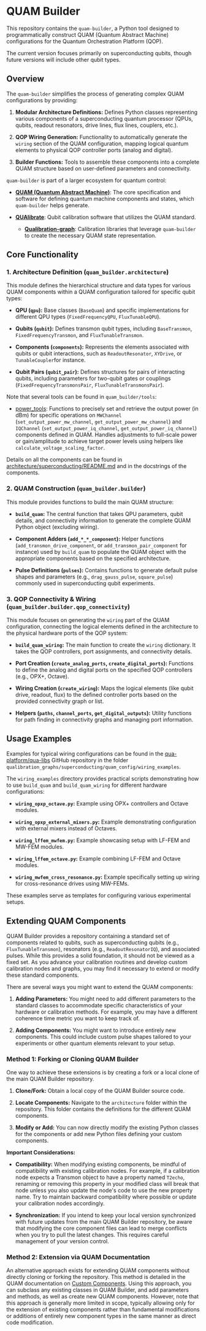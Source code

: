 # QUAM Builder

This repository contains the `quam-builder`, a Python tool designed to programmatically construct QUAM (Quantum Abstract Machine) configurations for the Quantum Orchestration Platform (QOP).

The current version focuses primarily on superconducting qubits, though future versions will include other qubit types.

## Overview

The `quam-builder` simplifies the process of generating complex QUAM configurations by providing:

1.  **Modular Architecture Definitions:** Defines Python classes representing various components of a superconducting quantum processor (QPUs, qubits, readout resonators, drive lines, flux lines, couplers, etc.).

2.  **QOP Wiring Generation:** Functionality to automatically generate the `wiring` section of the QUAM configuration, mapping logical quantum elements to physical QOP controller ports (analog and digital).

3.  **Builder Functions:** Tools to assemble these components into a complete QUAM structure based on user-defined parameters and connectivity.

`quam-builder` is part of a larger ecosystem for quantum control:

* [**QUAM (Quantum Abstract Machine)**](https://qua-platform.github.io/quam/): The core specification and software for defining quantum machine components and states, which `quam-builder` helps generate.

* [**QUAlibrate**](https://qua-platform.github.io/qualibrate/): Qubit calibration software that utilizes the QUAM standard.

    * [**Qualibration-graph**](https://github.com/qua-platform/qua-libs): Calibration libraries that leverage `quam-builder` to create the necessary QUAM state representation.

## Core Functionality

### 1. Architecture Definition (`quam_builder.architecture`)

This module defines the hierarchical structure and data types for various QUAM components within a QUAM configuration tailored for specific qubit types:

* **QPU (`qpu`):** Base classes (`BaseQuam`) and specific implementations for different QPU types (`FixedFrequencyQPU`, `FluxTunableQPU`).

* **Qubits (`qubit`):** Defines transmon qubit types, including `BaseTransmon`, `FixedFrequencyTransmon`, and `FluxTunableTransmon`.

* **Components (`components`):** Represents the elements associated with qubits or qubit interactions, such as `ReadoutResonator`, `XYDrive`, or `TunableCoupler`for instance.

* **Qubit Pairs (`qubit_pair`):** Defines structures for pairs of interacting qubits, including parameters for two-qubit gates or couplings (`FixedFrequencyTransmonsPair`, `FluxTunableTransmonsPair`).

Note that several tools can be found in `quam_builder/tools`:
  - [power_tools](./quam_builder/tools/power_tools.py): Functions to precisely set and retrieve the output power (in dBm) for specific operations on `MWChannel` (`set_output_power_mw_channel`, `get_output_power_mw_channel`) and `IQChannel` (`set_output_power_iq_channel`, `get_output_power_iq_channel`) components defined in QUAM. Handles adjustments to full-scale power or gain/amplitude to achieve target power levels using helpers like `calculate_voltage_scaling_factor`.


Details on all the components can be found in [architecture/superconducting/README.md](./quam_builder/architecture/superconducting/README.md) and in the docstrings of the components.

### 2. QUAM Construction (`quam_builder.builder`)

This module provides functions to build the main QUAM structure:

* **`build_quam`:** The central function that takes QPU parameters, qubit details, and connectivity information to generate the complete QUAM Python object (excluding wiring).

* **Component Adders (`add_*_*_component`):** Helper functions (`add_transmon_drive_component`, or `add_transmon_pair_component` for instance) used by `build_quam` to populate the QUAM object with the appropriate components based on the specified architecture.

* **Pulse Definitions (`pulses`):** Contains functions to generate default pulse shapes and parameters (e.g., `drag_gauss_pulse`, `square_pulse`) commonly used in superconducting qubit experiments.

### 3. QOP Connectivity & Wiring (`quam_builder.builder.qop_connectivity`)

This module focuses on generating the `wiring` part of the QUAM configuration, connecting the logical elements defined in the architecture to the physical hardware ports of the QOP system:

* **`build_quam_wiring`:** The main function to create the `wiring` dictionary. It takes the QOP controllers, port assignments, and connectivity details.

* **Port Creation (`create_analog_ports`, `create_digital_ports`):** Functions to define the analog and digital ports on the specified QOP controllers (e.g., OPX+, Octave).

* **Wiring Creation (`create_wiring`):** Maps the logical elements (like qubit drive, readout, flux) to the defined controller ports based on the provided connectivity graph or list.

* **Helpers (`paths`, `channel_ports`, `get_digital_outputs`):** Utility functions for path finding in connectivity graphs and managing port information.

## Usage Examples

Examples for typical wiring configurations can be found in the [qua-platform/qua-libs](https://github.com/qua-platform/qua-libs) GitHub repository in the folder `qualibration_graphs/superconducting/quam_config/wiring_examples`.

The `wiring_examples` directory provides practical scripts demonstrating how to use `build_quam` and `build_quam_wiring` for different hardware configurations:

* **`wiring_opxp_octave.py`:** Example using OPX+ controllers and Octave modules.

* **`wiring_opxp_external_mixers.py`:** Example demonstrating configuration with external mixers instead of Octaves.

* **`wiring_lffem_mwfem.py`:** Example showcasing setup with LF-FEM and MW-FEM modules.

* **`wiring_lffem_octave.py`:** Example combining LF-FEM and Octave modules.

* **`wiring_mwfem_cross_resonance.py`:** Example specifically setting up wiring for cross-resonance drives using MW-FEMs.

These examples serve as templates for configuring various experimental setups.

## Extending QUAM Components

QUAM Builder provides a repository containing a standard set of components related to qubits, such as superconducting qubits (e.g., `FluxTunableTransmon`), resonators (e.g., `ReadoutResonatorIQ`), and associated pulses.
While this provides a solid foundation, it should not be viewed as a fixed set.
As you advance your calibration routines and develop custom calibration nodes and graphs, you may find it necessary to extend or modify these standard components.

There are several ways you might want to extend the QUAM components:

1.  **Adding Parameters:** You might need to add different parameters to the standard classes to accommodate specific characteristics of your hardware or calibration methods.
    For example, you may have a different coherence time metric you want to keep track of.

2.  **Adding Components:** You might want to introduce entirely new components.
    This could include custom pulse shapes tailored to your experiments or other quantum elements relevant to your setup.

### Method 1: Forking or Cloning QUAM Builder

One way to achieve these extensions is by creating a fork or a local clone of the main QUAM Builder repository.

1.  **Clone/Fork:** Obtain a local copy of the QUAM Builder source code.

2.  **Locate Components:** Navigate to the `architecture` folder within the repository.
    This folder contains the definitions for the different QUAM components.

3.  **Modify or Add:** You can now directly modify the existing Python classes for the components or add new Python files defining your custom components.

**Important Considerations:**

* **Compatibility:** When modifying existing components, be mindful of compatibility with existing calibration nodes.
    For example, if a calibration node expects a Transmon object to have a property named `T2echo`, renaming or removing this property in your modified class will break that node unless you also update the node's code to use the new property name.
    Try to maintain backward compatibility where possible or update your calibration nodes accordingly.

* **Synchronization:** If you intend to keep your local version synchronized with future updates from the main QUAM Builder repository, be aware that modifying the core component files can lead to merge conflicts when you try to pull the latest changes.
    This requires careful management of your version control.

### Method 2: Extension via QUAM Documentation

An alternative approach exists for extending QUAM components without directly cloning or forking the repository.
This method is detailed in the QUAM documentation on [Custom Components](https://qua-platform.github.io/quam/components/custom-components/).
Using this approach, you can subclass any existing classes in QUAM Builder, and add parameters and methods, as well as create new QUAM components.
However, note that this approach is generally more limited in scope, typically allowing only for the extension of existing components rather than fundamental modifications or additions of entirely new component types in the same manner as direct code modification.
